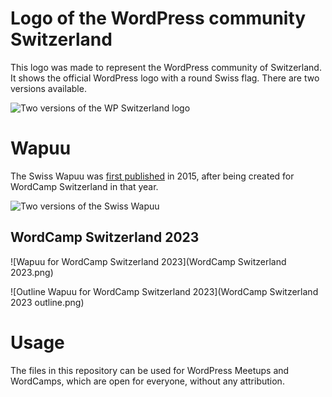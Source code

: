 # Logo of the WordPress community Switzerland

This logo was made to represent the WordPress community of Switzerland. It shows the official WordPress logo with a round Swiss flag. There are two versions available. 

![Two versions of the WP Switzerland logo](preview.png)

# Wapuu

The Swiss Wapuu was [first published](https://wapu.us/wapuu/swiss-wapuu/) in 2015, after being created for WordCamp Switzerland in that year.

![Two versions of the Swiss Wapuu](https://user-images.githubusercontent.com/1571592/170655675-c5350748-8904-4b13-83cc-6470f10b433a.png)

## WordCamp Switzerland 2023

![Wapuu for WordCamp Switzerland 2023](WordCamp Switzerland 2023.png)

![Outline Wapuu for WordCamp Switzerland 2023](WordCamp Switzerland 2023 outline.png)

# Usage

The files in this repository can be used for WordPress Meetups and WordCamps, which are open for everyone, without any attribution.
